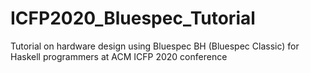 # ICFP2020_Bluespec_Tutorial
Tutorial on hardware design using Bluespec BH (Bluespec Classic) for Haskell programmers at ACM ICFP 2020 conference

